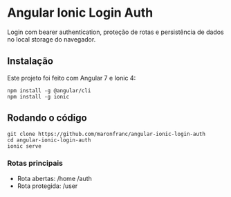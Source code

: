 # Angular Ionic Login Auth
Login com bearer authentication, proteção de rotas  e persistência de dados no local storage do navegador.

## Instalação
Este projeto foi feito com Angular 7 e Ionic 4:
```
npm install -g @angular/cli
npm install -g ionic
```

## Rodando o código
```
git clone https://github.com/maronfranc/angular-ionic-login-auth
cd angular-ionic-login-auth
ionic serve
```

### Rotas principais
- Rota abertas: /home /auth
- Rota protegida: /user

